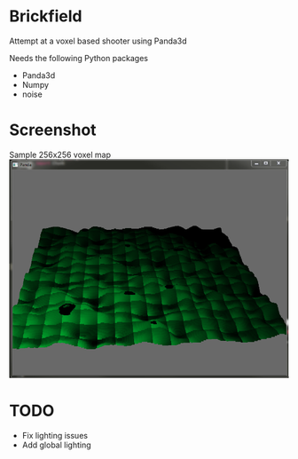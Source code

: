 Brickfield
==========

Attempt at a voxel based shooter using Panda3d

Needs the following Python packages 
+ Panda3d
+ Numpy
+ noise

Screenshot
==========
Sample 256x256 voxel map
![SampleMap](256x256VoxMap.PNG?raw=true)

TODO
==========
+ Fix lighting issues
+ Add global lighting
